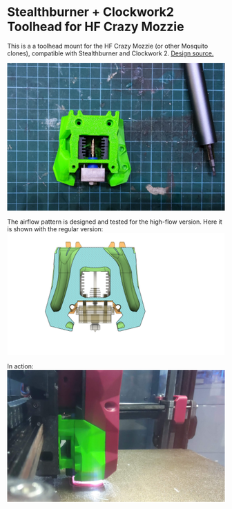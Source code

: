 # Stealthburner + Clockwork2 Toolhead for HF Crazy Mozzie

This is a a toolhead mount for the HF Crazy Mozzie (or other Mosquito clones), compatible with Stealthburner and Clockwork 2. [Design source.](https://a360.co/3CtpGPo)

![Photo](images/pic.jpg)


The airflow pattern is designed and tested for the high-flow version. Here it is shown with the regular version:
![View Through](images/render.png)


In action:
![In Action](images/pic2.jpg)

